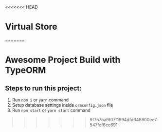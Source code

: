 <<<<<<< HEAD
# Virtual Store
=======
# Awesome Project Build with TypeORM

## Steps to run this project:
  1. Run `npm i` or `yarn` command
  2. Setup database settings inside `ormconfig.json` file
  3. Run `npm start` or `yarn start` command
>>>>>>> 9f7575a9f07f1994dfd648900ee7547fcf6cc691
